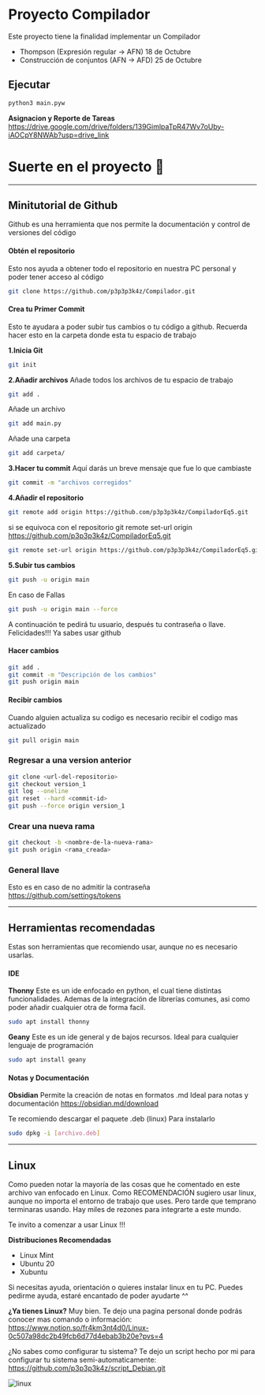 # Proyecto Compilador
Este proyecto tiene la finalidad implementar un Compilador

- Thompson (Expresión regular -> AFN) 18 de Octubre
- Construcción de conjuntos (AFN -> AFD) 25 de Octubre

## Ejecutar
```bash
python3 main.pyw
```

**Asignacion y Reporte de Tareas**
<https://drive.google.com/drive/folders/139GimlpaTpR47Wv7oUby-iAOCpY8NWAb?usp=drive_link>

# Suerte en el proyecto 🐧

---
## Minitutorial de Github
Github es una herramienta que nos permite la documentación y control de versiones del código

#### Obtén el repositorio
Esto nos ayuda a obtener todo el repositorio en nuestra PC personal y poder tener acceso al código
```bash
git clone https://github.com/p3p3p3k4z/Compilador.git
```
#### Crea tu Primer Commit
Esto te ayudara a poder subir tus cambios o tu código a github. Recuerda hacer esto en la carpeta donde esta tu espacio de trabajo

**1.Inicia Git**
```bash
git init
```

**2.Añadir archivos**
Añade todos los archivos de tu espacio de trabajo
```bash
git add .
```
Añade un archivo
```bash
git add main.py
```
Añade una carpeta
```bash
git add carpeta/
```

**3.Hacer tu commit**
Aquí darás un breve mensaje que fue lo que cambiaste
```bash
git commit -m "archivos corregidos"
```

**4.Añadir el repositorio**
```bash
git remote add origin https://github.com/p3p3p3k4z/CompiladorEq5.git
```
si se equivoca con el repositorio
git remote set-url origin https://github.com/p3p3p3k4z/CompiladorEq5.git
```bash
git remote set-url origin https://github.com/p3p3p3k4z/CompiladorEq5.git
```

**5.Subir tus cambios**
```bash
git push -u origin main
```
En caso de Fallas
```bash
git push -u origin main --force
```

A continuación te pedirá tu usuario, después tu contraseña o llave.
Felicidades!!! Ya sabes usar github

#### Hacer cambios
```bash
git add .
git commit -m "Descripción de los cambios"
git push origin main
```

#### Recibir cambios
Cuando alguien actualiza su codigo es necesario recibir el codigo mas actualizado
```bash
git pull origin main
```
### Regresar a una version anterior
```bash
git clone <url-del-repositorio>
git checkout version_1
git log --oneline
git reset --hard <commit-id>
git push --force origin version_1
```
### Crear una nueva rama
```bash
git checkout -b <nombre-de-la-nueva-rama>
git push origin <rama_creada>
```

### General llave
Esto es en caso de no admitir la contraseña
<https://github.com/settings/tokens>

---

## Herramientas recomendadas
Estas son herramientas que recomiendo usar, aunque no es necesario usarlas.
#### IDE
**Thonny**
Este es un ide enfocado en python, el cual tiene distintas funcionalidades. Ademas de la integración de librerías comunes, asi como poder añadir cualquier otra de forma facil.

```bash
sudo apt install thonny
```
**Geany**
Este es un ide general y de bajos recursos. Ideal para cualquier lenguaje de programación 
```bash
sudo apt install geany
```

#### Notas y Documentación
**Obsidian**
Permite la creación de notas en formatos .md
Ideal para notas y documentación
<https://obsidian.md/download>

Te recomiendo descargar el paquete .deb (linux)
Para instalarlo
```bash
sudo dpkg -i [archivo.deb]
```

---
## Linux
Como pueden notar la mayoría de las cosas que he comentado en este archivo van enfocado en Linux.
Como RECOMENDACIÓN sugiero usar linux, aunque no importa el entorno de trabajo que uses. Pero tarde que temprano terminaras usando. Hay miles de rezones para integrarte a este mundo.

Te invito a comenzar a usar Linux !!!

**Distribuciones Recomendadas**
- Linux Mint
- Ubuntu 20
- Xubuntu

Si necesitas ayuda, orientación o quieres instalar linux en tu PC. Puedes pedirme ayuda, estaré encantado de poder ayudarte ^^

**¿Ya tienes Linux?**
Muy bien. Te dejo una pagina personal donde podrás conocer mas comando o información:
<https://www.notion.so/fr4km3nt4d0/Linux-0c507a98dc2b49fcb6d77d4ebab3b20e?pvs=4>

¿No sabes como configurar tu sistema? Te dejo un script hecho por mi para configurar tu sistema semi-automaticamente:
<https://github.com/p3p3p3k4z/script_Debian.git>

![linux](https://www.fondos12.com/data/big/6/linux-vs-windows-6426-1920x1200__wallpaper_480x300.jpg)

